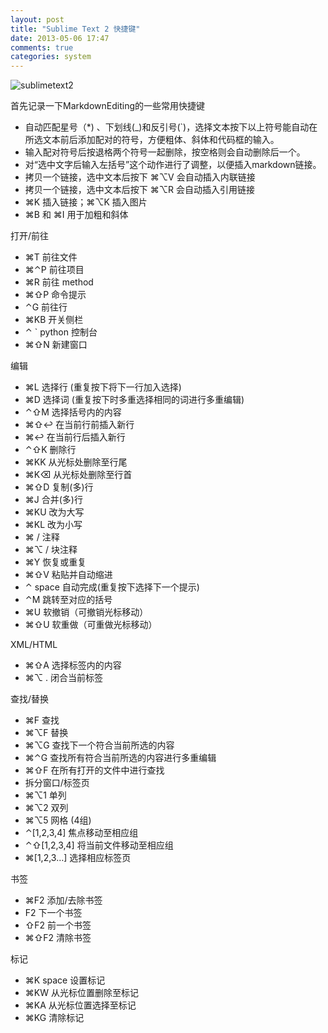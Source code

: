 ```yaml
---
layout: post
title: "Sublime Text 2 快捷键"
date: 2013-05-06 17:47
comments: true
categories: system
---
```


![sublimetext2](http://farm9.staticflickr.com/8409/8712753033_d953e9586f_o.png)

首先记录一下MarkdownEditing的一些常用快捷键

* 自动匹配星号（*) 、下划线(_)和反引号(`)，选择文本按下以上符号能自动在所选文本前后添加配对的符号，方便粗体、斜体和代码框的输入。
* 输入配对符号后按退格两个符号一起删除，按空格则会自动删除后一个。
* 对“选中文字后输入左括号”这个动作进行了调整，以便插入markdown链接。
* 拷贝一个链接，选中文本后按下 ⌘⌥V 会自动插入内联链接
* 拷贝一个链接，选中文本后按下 ⌘⌥R 会自动插入引用链接
* ⌘K 插入链接；⌘⌥K 插入图片
* ⌘B 和 ⌘I 用于加粗和斜体

打开/前往

* ⌘T   前往文件
* ⌘⌃P  前往项目
* ⌘R   前往 method
* ⌘⇧P  命令提示
* ⌃G   前往行
* ⌘KB  开关侧栏
* ⌃ `  python 控制台
* ⌘⇧N  新建窗口

编辑

* ⌘L   选择行 (重复按下将下一行加入选择)
* ⌘D   选择词 (重复按下时多重选择相同的词进行多重编辑)
* ⌃⇧M  选择括号内的内容
* ⌘⇧↩  在当前行前插入新行
* ⌘↩   在当前行后插入新行
* ⌃⇧K  删除行
* ⌘KK  从光标处删除至行尾
* ⌘K⌫  从光标处删除至行首
* ⌘⇧D  复制(多)行
* ⌘J   合并(多)行
* ⌘KU  改为大写
* ⌘KL  改为小写
* ⌘ /  注释
* ⌘⌥ /     块注释
* ⌘Y   恢复或重复
* ⌘⇧V  粘贴并自动缩进
* ⌃ space  自动完成(重复按下选择下一个提示)
* ⌃M   跳转至对应的括号
* ⌘U   软撤销（可撤销光标移动）
* ⌘⇧U  软重做（可重做光标移动）

XML/HTML

* ⌘⇧A  选择标签内的内容
* ⌘⌥ .     闭合当前标签

查找/替换

* ⌘F   查找
* ⌘⌥F  替换
* ⌘⌥G  查找下一个符合当前所选的内容
* ⌘⌃G  查找所有符合当前所选的内容进行多重编辑
* ⌘⇧F  在所有打开的文件中进行查找
* 拆分窗口/标签页
* ⌘⌥1  单列
* ⌘⌥2  双列
* ⌘⌥5  网格 (4组)
* ⌃[1,2,3,4]   焦点移动至相应组
* ⌃⇧[1,2,3,4]  将当前文件移动至相应组
* ⌘[1,2,3…]    选择相应标签页

书签

* ⌘F2  添加/去除书签
* F2   下一个书签
* ⇧F2  前一个书签
* ⌘⇧F2     清除书签

标记

* ⌘K space     设置标记
* ⌘KW  从光标位置删除至标记
* ⌘KA  从光标位置选择至标记
* ⌘KG  清除标记
